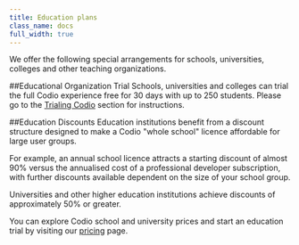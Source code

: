```yaml
---
title: Education plans
class_name: docs
full_width: true
---
```


We offer the following special arrangements for schools, universities, colleges and other teaching organizations.

##Educational Organization Trial
Schools, universities and colleges can trial the full Codio experience free for 30 days with up to 250 students. Please go to the [Trialing Codio](/docs/teacher/trial/) section for instructions.

##Education Discounts
Education institutions benefit from a discount structure designed to make a Codio "whole school" licence affordable for large user groups.

For example, an annual school licence attracts a starting discount of almost 90% versus the annualised cost of a professional developer subscription, with further discounts available dependent on the size of your school group.

Universities and other higher education institutions achieve discounts of approximately 50% or greater.

You can explore Codio school and university prices and start an education trial by visiting our [pricing](/pricing) page.


